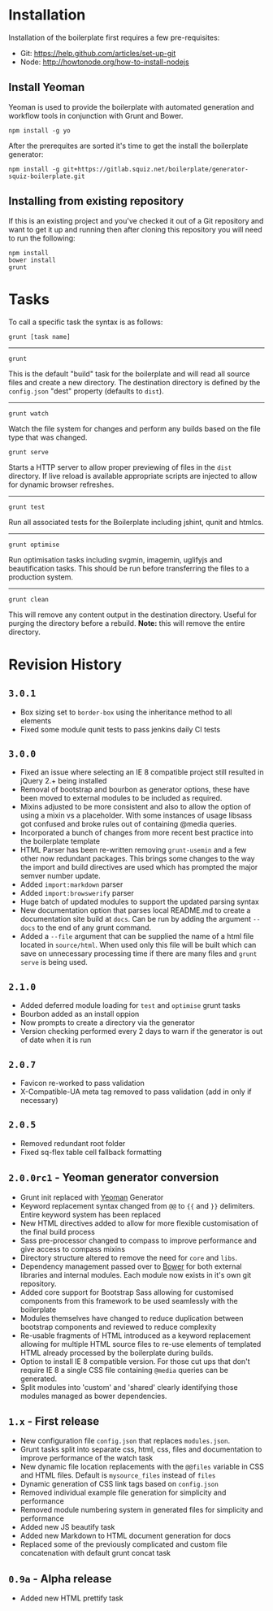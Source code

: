 # Installation

Installation of the boilerplate first requires a few pre-requisites:

* Git: https://help.github.com/articles/set-up-git
* Node: http://howtonode.org/how-to-install-nodejs

## Install Yeoman

Yeoman is used to provide the boilerplate with automated generation and workflow tools in conjunction with Grunt and Bower.

```
npm install -g yo
```

After the prerequites are sorted it's time to get the install the boilerplate generator:

```
npm install -g git+https://gitlab.squiz.net/boilerplate/generator-squiz-boilerplate.git
```

## Installing from existing repository

If this is an existing project and you've checked it out of a Git repository and want to get it up and running then after cloning this repository you will need to run the following:

```
npm install
bower install
grunt
```

# Tasks

To call a specific task the syntax is as follows:
```
grunt [task name]
```

***

```
grunt
```

This is the default "build" task for the boilerplate and will read all source files and create a new directory. The destination directory is defined by the `config.json` "dest" property (defaults to `dist`).

***

```
grunt watch
```

Watch the file system for changes and perform any builds based on the file type that was changed.

```
grunt serve
```

Starts a HTTP server to allow proper previewing of files in the `dist` directory. If live reload is available appropriate scripts are injected to allow for dynamic browser refreshes.

***

```
grunt test
```

Run all associated tests for the Boilerplate including jshint, qunit and htmlcs.

***

```
grunt optimise
```

Run optimisation tasks including svgmin, imagemin, uglifyjs and beautification tasks. This should be run before transferring the files to a production system.

***

```
grunt clean
```

This will remove any content output in the destination directory. Useful for purging the directory before a rebuild. **Note:** this will remove the entire directory.

# Revision History

## `3.0.1`
* Box sizing set to `border-box` using the inheritance method to all elements
* Fixed some module qunit tests to pass jenkins daily CI tests

## `3.0.0`
* Fixed an issue where selecting an IE 8 compatible project still resulted in jQuery 2.+ being installed
* Removal of bootstrap and bourbon as generator options, these have been moved to external modules to be included as required.
* Mixins adjusted to be more consistent and also to allow the option of using a mixin vs a placeholder. With some instances of usage libsass got confused and broke rules out of containing @media queries.
* Incorporated a bunch of changes from more recent best practice into the boilerplate template
* HTML Parser has been re-written removing `grunt-usemin` and a few other now redundant packages. This brings some changes to the way the import and build directives are used which has prompted the major semver number update.
* Added `import:markdown` parser
* Added `import:browswerify` parser
* Huge batch of updated modules to support the updated parsing syntax
* New documentation option that parses local README.md to create a documentation site build at `docs`. Can be run by adding the argument `--docs` to the end of any grunt command.
* Added a `--file` argument that can be supplied the name of a html file located in `source/html`. When used only this file will be built which can save on unnecessary processing time if there are many files and `grunt serve` is being used.

## `2.1.0`
* Added deferred module loading for `test` and `optimise` grunt tasks
* Bourbon added as an install oppion
* Now prompts to create a directory via the generator
* Version checking performed every 2 days to warn if the generator is out of date when it is run

## `2.0.7`
* Favicon re-worked to pass validation
* X-Compatible-UA meta tag removed to pass validation (add in only if necessary)

## `2.0.5`
* Removed redundant root folder
* Fixed sq-flex table cell fallback formatting

## `2.0.0rc1` - Yeoman generator conversion

* Grunt init replaced with [Yeoman](http://yeoman.io) Generator
* Keyword replacement syntax changed from `@@` to `{{` and `}}` delimiters. Entire keyword system has been replaced
* New HTML directives added to allow for more flexible customisation of the final build process
* Sass pre-processor changed to compass to improve performance and give access to compass mixins
* Directory structure altered to remove the need for `core` and `libs`.
* Dependency management passed over to [Bower](http://bower.io) for both external libraries and internal modules. Each module now exists in it's own git repository.
* Added core support for Bootstrap Sass allowing for customised components from this framework to be used seamlessly with the boilerplate
* Modules themselves have changed to reduce duplication between bootstrap components and reviewed to reduce complexity
* Re-usable fragments of HTML introduced as a keyword replacement allowing for multiple HTML source files to re-use elements of templated HTML already processed by the boilerplate during builds.
* Option to install IE 8 compatible version. For those cut ups that don't require IE 8 a single CSS file containing `@media` queries can be generated.
* Split modules into 'custom' and 'shared' clearly identifying those modules managed as bower dependencies.

## `1.x`  - First release

* New configuration file `config.json` that replaces `modules.json`.
* Grunt tasks split into separate css, html, css, files and documentation to improve performance of the watch task
* New dynamic file location replacements with the `@@files` variable in CSS and HTML files. Default is `mysource_files` instead of `files`
* Dynamic generation of CSS link tags based on `config.json`
* Removed individual example file generation for simplicity and performance
* Removed module numbering system in generated files for simplicity and performance
* Added new JS beautify task
* Added new Markdown to HTML document generation for docs
* Replaced some of the previously complicated and custom file concatenation with default grunt concat task

## `0.9a` - Alpha release

* Added new HTML prettify task